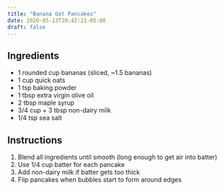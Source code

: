 ```yaml
---
title: "Banana Oat Pancakes"
date: 2020-05-13T20:42:21-05:00
draft: false
---
```


## Ingredients

- 1 rounded cup bananas (sliced, ~1.5 bananas)
- 1 cup quick oats
- 1 tsp baking powder
- 1 tbsp extra virgin olive oil
- 2 tbsp maple syrup
- 3/4 cup + 3 tbsp non-dairy milk
- 1/4 tsp sea salt

## Instructions

1. Blend all ingredients until smooth (long enough to get air into batter)
1. Use 1/4 cup batter for each pancake
1. Add non-dairy milk if batter gets too thick
1. Flip pancakes when bubbles start to form around edges
